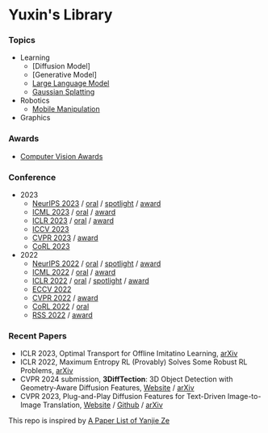 # Yuxin's Library

### Topics
- Learning
  - [Diffusion Model]
  - [Generative Model]
  - [Large Language Model](topics/llm.md)
  - [Gaussian Splatting](topics/gaussian_splatting.md)
- Robotics
  - [Mobile Manipulation](topics/mobile_manipulation.md)
- Graphics

### Awards
- [Computer Vision Awards](https://www.thecvf.com/?page_id=413)

### Conference
- 2023
  - [NeurIPS 2023](https://neurips.cc/virtual/2023/papers.html) / [oral](https://nips.cc/virtual/2023/events/oral) / [spotlight](https://nips.cc/virtual/2023/events/spotlight-posters-2023) / [award](https://blog.neurips.cc/2023/12/11/announcing-the-neurips-2023-paper-awards/)
  - [ICML 2023](https://icml.cc/virtual/2023/papers.html?filter=titles) / [oral](https://icml.cc/virtual/2023/events/oral) / [award](https://icml.cc/virtual/2023/awards_detail)
  - [ICLR 2023](https://iclr.cc/virtual/2023/papers.html?filter=titles) / [oral](https://iclr.cc/virtual/2023/events/oral) / [award](https://iclr.cc/virtual/2023/awards_detail)
  - [ICCV 2023](https://openaccess.thecvf.com/ICCV2023?day=all)
  - [CVPR 2023](https://openaccess.thecvf.com/CVPR2023?day=all) / [award](https://docs.google.com/spreadsheets/d/1OAUf7sQfJ6cSU4BiOtyl-t4dMm4iFqdEDHCSs7R2jZo/edit#gid=790796183)
  - [CoRL 2023](https://www.corl2023.org/papers)
- 2022
  - [NeurIPS 2022](https://neurips.cc/virtual/2022/papers.html) / [oral](https://nips.cc/virtual/2022/events/highlighted) / [spotlight](https://nips.cc/virtual/2022/events/Spotlight) / [award](https://neurips.cc/virtual/2022/awards_detail)
  - [ICML 2022](https://icml.cc/virtual/2022/papers.html?filter=titles) / [oral](https://icml.cc/virtual/2022/events/oral) / [award](https://icml.cc/virtual/2022/awards_detail)
  - [ICLR 2022](https://iclr.cc/virtual/2022/papers.html?filter=titles) / [oral](https://iclr.cc/virtual/2022/events/oral) / [spotlight](https://iclr.cc/virtual/2022/events/Spotlight) / [award](https://iclr.cc/virtual/2022/awards_detail)
  - [ECCV 2022](https://eccv2022.ecva.net/program/accepted-papers/)
  - [CVPR 2022](https://openaccess.thecvf.com/CVPR2022?day=all) / [award](https://cvpr2022.thecvf.com/cvpr-2022-paper-awards)
  - [CoRL 2022](https://corl2022.org/poster-sessions/) / [oral](https://corl2022.org/oral-sessions/)
  - [RSS 2022](https://roboticsconference.org/2022/program/papers/) / [award](https://roboticsconference.org/2022/program/awards/)

### Recent Papers
- ICLR 2023, Optimal Transport for Offline Imitatino Learning, [arXiv](https://arxiv.org/abs/2303.13971)
- ICLR 2022, Maximum Entropy RL (Provably) Solves Some Robust RL Problems, [arXiv](https://arxiv.org/abs/2103.06257)
- CVPR 2024 submission, **3DiffTection**: 3D Object Detection with Geometry-Aware Diffusion Features, [Website](https://research.nvidia.com/labs/toronto-ai/3difftection/) / [arXiv](https://arxiv.org/abs/2311.04391)
- CVPR 2023, Plug-and-Play Diffusion Features for Text-Driven Image-to-Image Translation, [Website](https://pnp-diffusion.github.io) / [Github](https://github.com/MichalGeyer/plug-and-play) / [arXiv](https://arxiv.org/abs/2211.12572)

This repo is inspired by [A Paper List of Yanjie Ze](https://github.com/YanjieZe/Paper-List/tree/main)
